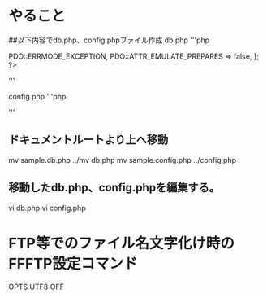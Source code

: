 ﻿# やること
##以下内容でdb.php、config.phpファイル作成
db.php
'''php
<?php
$db['host'] = 'localhost:port';
$db['id'] = 'id';
$db['pass'] = 'pass';
$db['dbname'] = 'dbname';
$db['dsn']='mysql:dbname=' . $db['dbname'] . ';host='. $db['host']. ';charset=utf8mb4';
$db['options']=[
    PDO::ATTR_ERRMODE => PDO::ERRMODE_EXCEPTION,
    PDO::ATTR_EMULATE_PREPARES => false,
];
?>
'''

config.php
'''php
<?php
$config["domainName"]='abc.xxx';
$config["siteName"]='SiteTitle';
?>
'''

## ドキュメントルートより上へ移動
mv sample.db.php ../mv db.php
mv sample.config.php ../config.php

## 移動したdb.php、config.phpを編集する。
vi db.php
vi config.php

# FTP等でのファイル名文字化け時のFFFTP設定コマンド
OPTS UTF8 OFF
